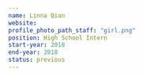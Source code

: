 ```yaml
---
name: Linna Qian
website:
profile_photo_path_staff: "girl.png"
position: High School Intern
start-year: 2018
end-year: 2018
status: previous
---
```

